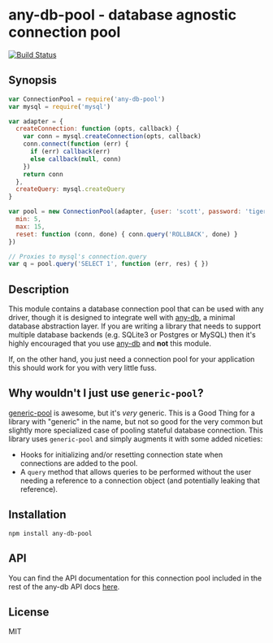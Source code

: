 # any-db-pool - database agnostic connection pool

[![Build Status](https://secure.travis-ci.org/grncdr/node-any-db.png?branch=master)](http://travis-ci.org/grncdr/node-any-db-pool)

## Synopsis

```javascript
var ConnectionPool = require('any-db-pool')
var mysql = require('mysql')

var adapter = {
  createConnection: function (opts, callback) {
    var conn = mysql.createConnection(opts, callback)
    conn.connect(function (err) {
      if (err) callback(err)
      else callback(null, conn)
    })
    return conn
  },
  createQuery: mysql.createQuery
}

var pool = new ConnectionPool(adapter, {user: 'scott', password: 'tiger'}, {
  min: 5,
  max: 15,
  reset: function (conn, done) { conn.query('ROLLBACK', done) }
})

// Proxies to mysql's connection.query
var q = pool.query('SELECT 1', function (err, res) { })
```

## Description

This module contains a database connection pool that can be used with any
driver, though it is designed to integrate well with [any-db][any-db], a
minimal database abstraction layer. If you are writing a library that needs to
support multiple database backends (e.g. SQLite3 or Postgres or MySQL) then it's
highly encouraged that you use [any-db][any-db] and **not** this
module.

If, on the other hand, you just need a connection pool for your application this
should work for you with very little fuss.

[any-db]: http://npm.im/any-db

## Why wouldn't I just use `generic-pool`?

[generic-pool][gpool] is awesome, but it's *very* generic.  This is a Good Thing
for a library with "generic" in the name, but not so good for the very common
but slightly more specialized case of pooling stateful database connection. This
library uses `generic-pool` and simply augments it with some added niceties:

* Hooks for initializing and/or resetting connection state when connections are
	added to the pool.
* A `query` method that allows queries to be performed without the user needing
	a reference to a connection object (and potentially leaking that reference).

[gpool]: http://npm.im/generic-pool

## Installation

`npm install any-db-pool`

## API

You can find the API documentation for this connection pool included in the rest of
the any-db API docs
[here](https://github.com/grncdr/node-any-db/blob/master/API.md#connectionpool).

## License

MIT
